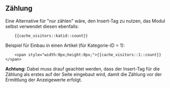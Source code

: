 ## Zählung

Eine Alternative für "nur zählen" wäre, den Insert-Tag zu nutzen, das Modul
selbst verwendet diesen ebenfalls:
```
    {{cache_visitors::katid::count}}
```
Beispiel für Einbau in einen Artikel (für Kategorie-ID = 1):
```
    <span style="width:0px;height:0px;">{{cache_visitors::1::count}}</span>
```
**Achtung:** Dabei muss drauf geachtet werden, dass der Insert-Tag für die
Zählung als erstes auf der Seite eingebaut wird, damit die Zählung vor der
Ermittlung der Anzeigewerte erfolgt.
